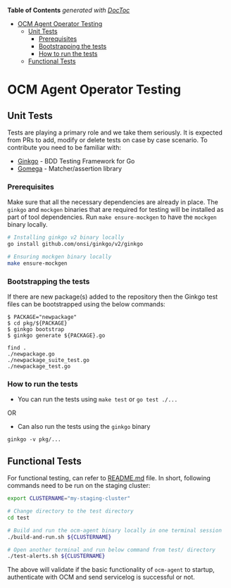 <!-- START doctoc generated TOC please keep comment here to allow auto update -->
<!-- DON'T EDIT THIS SECTION, INSTEAD RE-RUN doctoc TO UPDATE -->
**Table of Contents**  *generated with [DocToc](https://github.com/thlorenz/doctoc)*

- [OCM Agent Operator Testing](#ocm-agent-operator-testing)
  - [Unit Tests](#unit-tests)
    - [Prerequisites](#prerequisites)
    - [Bootstrapping the tests](#bootstrapping-the-tests)
    - [How to run the tests](#how-to-run-the-tests)
  - [Functional Tests](#functional-tests)

<!-- END doctoc generated TOC please keep comment here to allow auto update -->

# OCM Agent Operator Testing

## Unit Tests

Tests are playing a primary role and we take them seriously.
It is expected from PRs to add, modify or delete tests on case by case scenario.
To contribute you need to be familiar with:

* [Ginkgo](https://github.com/onsi/ginkgo) - BDD Testing Framework for Go
* [Gomega](https://onsi.github.io/gomega/) - Matcher/assertion library

### Prerequisites

Make sure that all the necessary dependencies are already in place. The `ginkgo` and `mockgen` binaries that are required for testing will be installed as part of tool dependencies. Run `make ensure-mockgen` to have the `mockgen` binary locally.

```bash
# Installing ginkgo v2 binary locally
go install github.com/onsi/ginkgo/v2/ginkgo

# Ensuring mockgen binary locally
make ensure-mockgen
```

### Bootstrapping the tests

If there are new package(s) added to the repository then the Ginkgo test files can be bootstrapped using the below commands:

```shell
$ PACKAGE="newpackage"
$ cd pkg/${PACKAGE}
$ ginkgo bootstrap
$ ginkgo generate ${PACKAGE}.go

find .
./newpackage.go
./newpackage_suite_test.go
./newpackage_test.go
```

### How to run the tests

* You can run the tests using `make test` or `go test ./...`

OR

* Can also run the tests using the `ginkgo` binary

```shell
ginkgo -v pkg/...
```

## Functional Tests

For functional testing, can refer to [README.md](../test/README.md) file. In short, following commands need to be run on the staging cluster:

```bash
export CLUSTERNAME="my-staging-cluster"

# Change directory to the test directory
cd test

# Build and run the ocm-agent binary locally in one terminal session
./build-and-run.sh ${CLUSTERNAME}

# Open another terminal and run below command from test/ directory
./test-alerts.sh ${CLUSTERNAME}
```

The above will validate if the basic functionality of `ocm-agent` to startup, authenticate with OCM and send servicelog is successful or not.
